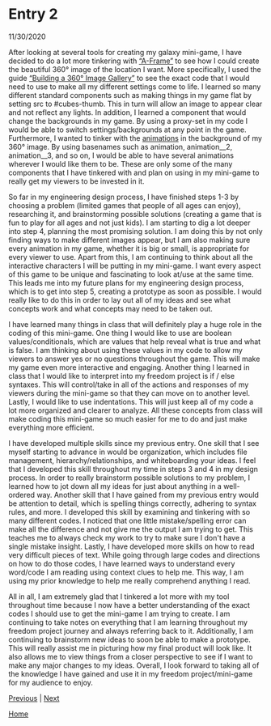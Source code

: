 # Entry 2
11/30/2020

After looking at several tools for creating my galaxy mini-game, I have decided to do a lot more tinkering with [“A-Frame”](https://aframe.io/) to see how I could create the beautiful 360° image of the location I want. More specifically, I used the guide [“Building a 360° Image Gallery”](https://aframe.io/docs/1.0.0/guides/building-a-360-image-gallery.html) to see the exact code that I would need to use to make all my different settings come to life. I learned so many different standard components such as making things in my game flat by setting src to #cubes-thumb. This in turn will allow an image to appear clear and not reflect any lights. In addition, I learned a component that would change the backgrounds in my game. By using a proxy-set in my code I would be able to switch settings/backgrounds at any point in the game. Furthermore, I wanted to tinker with the [animations](https://aframe.io/docs/1.0.0/components/animation.html) in the background of my 360° image. By using basenames such as animation, animation__2, animation__3, and so on, I would be able to have several animations wherever I would like them to be. These are only some of the many components that I have tinkered with and plan on using in my mini-game to really get my viewers to be invested in it. 

So far in my engineering design process, I have finished steps 1-3 by choosing a problem (limited games that people of all ages can enjoy), researching it, and brainstorming possible solutions (creating a game that is fun to play for all ages and not just kids). I am starting to dig a lot deeper into step 4, planning the most promising solution. I am doing this by not only finding ways to make different images appear, but I am also making sure every animation in my game, whether it is big or small, is appropriate for every viewer to use. Apart from this, I am continuing to think about all the interactive characters I will be putting in my mini-game. I want every aspect of this game to be unique and fascinating to look at/use at the same time. This leads me into my future plans for my engineering design process, which is to get into step 5, creating a prototype as soon as possible. I would really like to do this in order to lay out all of my ideas and see what concepts work and what concepts may need to be taken out.  

I have learned many things in class that will definitely play a huge role in the coding of this mini-game. One thing I would like to use are boolean values/conditionals, which are values that help reveal what is true and what is false. I am thinking about using these values in my code to allow my viewers to answer yes or no questions throughout the game. This will make my game even more interactive and engaging. Another thing I learned in class that I would like to interpret into my freedom project is if / else syntaxes. This will control/take in all of the actions and responses of my viewers during the mini-game so that they can move on to another level. Lastly, I would like to use indentations. This will just keep all of my code a lot more organized and clearer to analyze. All these concepts from class will make coding this mini-game so much easier for me to do and just make everything more efficient.   

I have developed multiple skills since my previous entry. One skill that I see myself starting to advance in would be organization, which includes file management, hierarchy/relationships, and whiteboarding your ideas. I feel that I developed this skill throughout my time in steps 3 and 4 in my design process. In order to really brainstorm possible solutions to my problem, I learned how to jot down all my ideas for just about anything in a well-ordered way. Another skill that I have gained from my previous entry would be attention to detail, which is spelling things correctly, adhering to syntax rules, and more. I developed this skill by examining and tinkering with so many different codes. I noticed that one little mistake/spelling error can make all the difference and not give me the output I am trying to get. This teaches me to always check my work to try to make sure I don't have a single mistake insight. Lastly, I have developed more skills on how to read very difficult pieces of text. While going through large codes and directions on how to do those codes, I have learned ways to understand every word/code I am reading using context clues to help me. This way, I am using my prior knowledge to help me really comprehend anything I read. 

All in all, I am extremely glad that I tinkered a lot more with my tool throughout time because I now have a better understanding of the exact codes I should use to get the mini-game I am trying to create. I am continuing to take notes on everything that I am learning throughout my freedom project journey and always referring back to it. Additionally, I am continuing to brainstorm new ideas to soon be able to make a prototype. This will really assist me in picturing how my final product will look like. It also allows me to view things from a closer perspective to see if I want to make any major changes to my ideas. Overall, I look forward to taking all of the knowledge I have gained and use it in my freedom project/mini-game for my audience to enjoy.

[Previous](entry01.md) | [Next](entry03.md)

[Home](../README.md)
